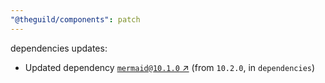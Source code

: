 ```yaml
---
"@theguild/components": patch
---
```

dependencies updates:
  - Updated dependency [`mermaid@10.1.0` ↗︎](https://www.npmjs.com/package/mermaid/v/10.1.0) (from `10.2.0`, in `dependencies`)
